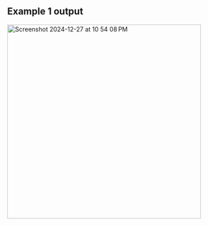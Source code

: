 ## Example 1 output

<img width="445" alt="Screenshot 2024-12-27 at 10 54 08 PM" src="https://github.com/user-attachments/assets/b0fc4a4f-fb51-478d-a8fa-ecee2ca7d04d" />
